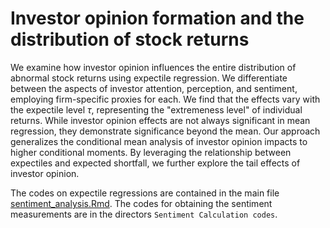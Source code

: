 # Investor opinion formation and the distribution of stock returns

We examine how investor opinion influences the entire distribution of abnormal stock returns using expectile regression. We differentiate between the aspects of investor attention, perception, and sentiment, employing firm-specific proxies for each. We find that the effects vary with the expectile level $\tau$, representing the "extremeness level" of individual returns. While investor opinion effects are not always significant in mean regression, they demonstrate significance beyond the mean. Our approach generalizes the conditional mean analysis of investor opinion impacts to higher conditional moments. By leveraging the relationship between expectiles and expected shortfall, we further explore the tail effects of investor opinion.

The codes on expectile regressions are contained in the main file [sentiment_analysis.Rmd](https://github.com/omanya/SentimentNASDAQ/blob/main/sentiment_analysis.Rmd). The codes for obtaining the sentiment measurements are in the directors `Sentiment Calculation codes`.
